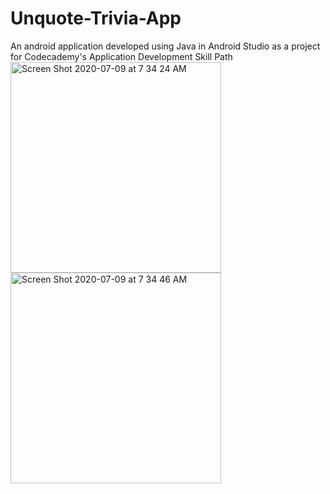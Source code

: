 # Unquote-Trivia-App
An android application developed using Java in Android Studio as a project for Codecademy's Application Development Skill Path
<img width="337" alt="Screen Shot 2020-07-09 at 7 34 24 AM" src="https://user-images.githubusercontent.com/64752194/86990812-e6e1fc80-c1b6-11ea-89c9-f32dc23e8234.png">
<img width="337" alt="Screen Shot 2020-07-09 at 7 34 46 AM" src="https://user-images.githubusercontent.com/64752194/86990819-ecd7dd80-c1b6-11ea-9849-15eafe82fc17.png">
